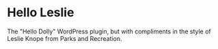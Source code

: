 # Hello Leslie
The "Hello Dolly" WordPress plugin, but with compliments in the style of Leslie Knope from Parks and Recreation.